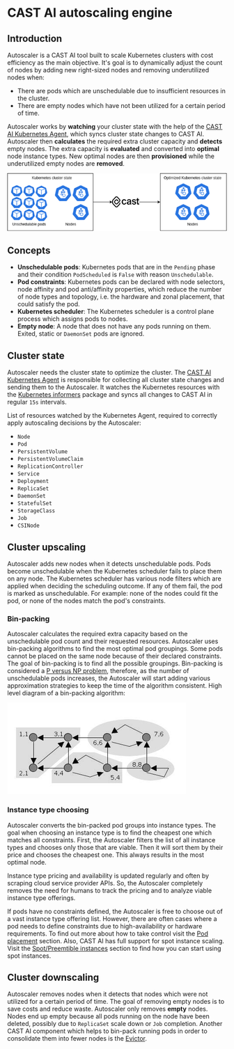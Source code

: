 # CAST AI autoscaling engine

## Introduction

Autoscaler is a CAST AI tool built to scale Kubernetes clusters with cost efficiency as the main objective. It's goal is to dynamically adjust the count of nodes by adding new right-sized nodes and removing underutilized nodes when:

* There are pods which are unschedulable due to insufficient resources in the cluster.
* There are empty nodes which have not been utilized for a certain period of time.

Autoscaler works by **watching** your cluster state with the help of the [CAST AI Kubernetes Agent](https://github.com/castai/k8s-agent), which syncs cluster state changes to CAST AI. Autoscaler then **calculates** the required extra cluster capacity and **detects** empty nodes. The extra capacity is **evaluated** and converted into **optimal** node instance types. New optimal nodes are then **provisioned** while the underutilized empty nodes are **removed**.

![autoscaler](images/autoscaler-high-level.png)

## Concepts

* **Unschedulable pods**: Kubernetes pods that are in the `Pending` phase and their condition `PodScheduled` is `False` with reason `Unschedulable`.
* **Pod constraints**: Kubernetes pods can be declared with node selectors, node affinity and pod anti/affinity properties, which reduce the number of node types and topology, i.e. the hardware and zonal placement, that could satisfy the pod.
* **Kubernetes scheduler**: The Kubernetes scheduler is a control plane process which assigns pods to nodes.
* **Empty node**: A node that does not have any pods running on them. Exited, static or `DaemonSet` pods are ignored.

## Cluster state

Autoscaler needs the cluster state to optimize the cluster. The [CAST AI Kubernetes Agent](https://github.com/castai/k8s-agent) is responsible for collecting all cluster state changes and sending them to the Autoscaler. It watches the Kubernetes resources with the [Kubernetes informers](https://pkg.go.dev/k8s.io/client-go/informers) package and syncs all changes to CAST AI in regular `15s` intervals.

List of resources watched by the Kubernetes Agent, required to correctly apply autoscaling decisions by the Autoscaler:

* `Node`
* `Pod`
* `PersistentVolume`
* `PersistentVolumeClaim`
* `ReplicationController`
* `Service`
* `Deployment`
* `ReplicaSet`
* `DaemonSet`
* `StatefulSet`
* `StorageClass`
* `Job`
* `CSINode`

## Cluster upscaling

Autoscaler adds new nodes when it detects unschedulable pods. Pods become unschedulable when the Kubernetes scheduler fails to place them on any node. The Kubernetes scheduler has various node filters which are applied when deciding the scheduling outcome. If any of them fail, the pod is marked as unschedulable. For example: none of the nodes could fit the pod, or none of the nodes match the pod's constraints.

### Bin-packing

Autoscaler calculates the required extra capacity based on the unschedulable pod count and their requested resources. Autoscaler uses bin-packing algorithms to find the most optimal pod groupings. Some pods cannot be placed on the same node because of their declared constraints. The goal of bin-packing is to find all the possible groupings. Bin-packing is considered a [P versus NP problem](https://en.wikipedia.org/wiki/P_versus_NP_problem), therefore, as the number of unschedulable pods increases, the Autoscaler will start adding various approximation strategies to keep the time of the algorithm consistent. High level diagram of a bin-packing algorithm:

![tarjans-algorithm-animation](images/tarjans-algorithm-animation.gif)

### Instance type choosing

Autoscaler converts the bin-packed pod groups into instance types. The goal when choosing an instance type is to find the cheapest one which matches all constraints. First, the Autoscaler filters the list of all instance types and chooses only those that are viable. Then it will sort them by their price and chooses the cheapest one. This always results in the most optimal node.

Instance type pricing and availability is updated regularly and often by scraping cloud service provider APIs. So, the Autoscaler completely removes the need for humans to track the pricing and to analyze viable instance type offerings.

If pods have no constraints defined, the Autoscaler is free to choose out of a vast instance type offering list. However, there are often cases where a pod needs to define constraints due to high-availability or hardware requirements. To find out more about how to take control visit the [Pod placement](../../guides/pod-placement.md) section. Also, CAST AI has full support for spot instance scaling. Visit the [Spot/Preemtible instances](../../guides/autoscaling-policies.md#spotpreemptive-instances-policy) section to find how you can start using spot instances.

## Cluster downscaling

Autoscaler removes nodes when it detects that nodes which were not utilized for a certain period of time. The goal of removing empty nodes is to save costs and reduce waste. Autoscaler only removes **empty** nodes. Nodes end up empty because all pods running on the node have been deleted, possibly due to `ReplicaSet` scale down or `Job` completion. Another CAST AI component which helps to bin-pack running pods in order to consolidate them into fewer nodes is the [Evictor](../../guides/evictor.md).
